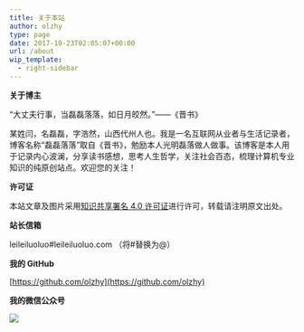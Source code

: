 ```yaml
---
title: 关于本站
author: olzhy
type: page
date: 2017-10-23T02:05:07+00:00
url: /about
wip_template:
  - right-sidebar
---
```


**关于博主**

“大丈夫行事，当磊磊落落，如日月皎然。”——《晋书》

某姓闫，名磊磊，字浩然，山西代州人也。我是一名互联网从业者与生活记录者，博客名称“磊磊落落”取自《晋书》，勉励本人光明磊落做人做事。该博客是本人用于记录内心波澜，分享读书感想，思考人生哲学，关注社会百态，梳理计算机专业知识的纯原创站点。欢迎您的关注！

**许可证**

本站文章及图片采用[知识共享署名 4.0 许可证](https://creativecommons.org/licences/by/4.0)进行许可，转载请注明原文出处。

**站长信箱**

leileiluoluo#leileiluoluo.com （将#替换为@）

**我的 GitHub**

[https://github.com/olzhy](https://github.com/olzhy)

**我的微信公众号**

![](https://olzhy.github.io/static/images/self/weixinhaoqrcode.png#center)
